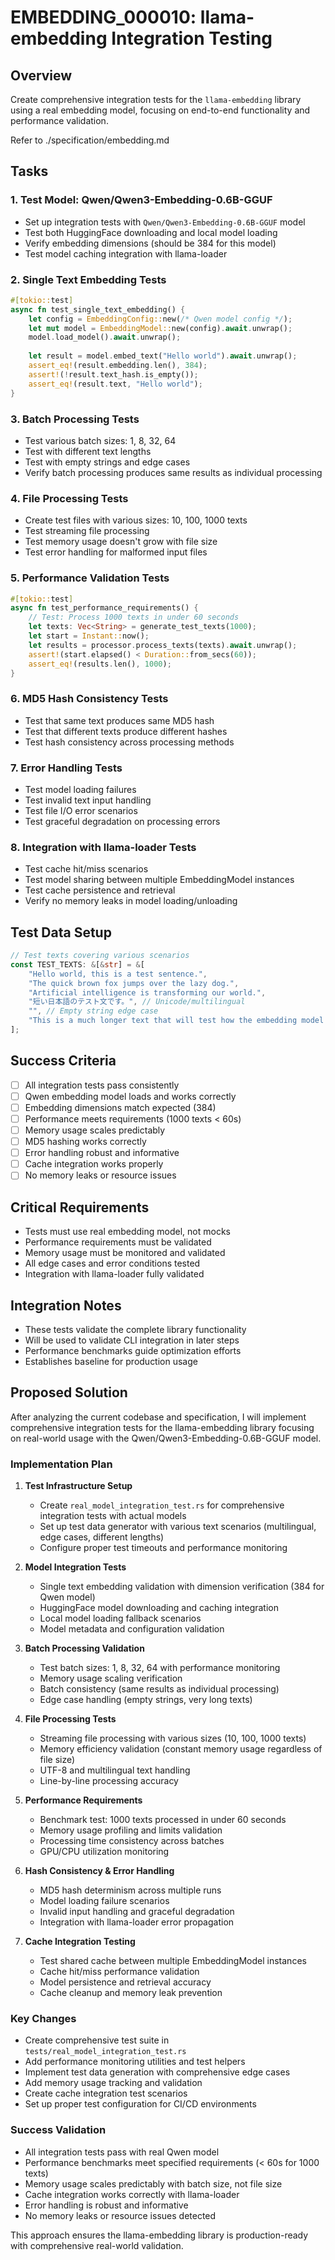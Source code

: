 # EMBEDDING_000010: llama-embedding Integration Testing

## Overview
Create comprehensive integration tests for the `llama-embedding` library using a real embedding model, focusing on end-to-end functionality and performance validation.

Refer to ./specification/embedding.md

## Tasks

### 1. Test Model: Qwen/Qwen3-Embedding-0.6B-GGUF
- Set up integration tests with `Qwen/Qwen3-Embedding-0.6B-GGUF` model
- Test both HuggingFace downloading and local model loading
- Verify embedding dimensions (should be 384 for this model)
- Test model caching integration with llama-loader

### 2. Single Text Embedding Tests
```rust
#[tokio::test]
async fn test_single_text_embedding() {
    let config = EmbeddingConfig::new(/* Qwen model config */);
    let mut model = EmbeddingModel::new(config).await.unwrap();
    model.load_model().await.unwrap();
    
    let result = model.embed_text("Hello world").await.unwrap();
    assert_eq!(result.embedding.len(), 384);
    assert!(!result.text_hash.is_empty());
    assert_eq!(result.text, "Hello world");
}
```

### 3. Batch Processing Tests
- Test various batch sizes: 1, 8, 32, 64
- Test with different text lengths
- Test with empty strings and edge cases
- Verify batch processing produces same results as individual processing

### 4. File Processing Tests
- Create test files with various sizes: 10, 100, 1000 texts
- Test streaming file processing
- Test memory usage doesn't grow with file size
- Test error handling for malformed input files

### 5. Performance Validation Tests
```rust
#[tokio::test]
async fn test_performance_requirements() {
    // Test: Process 1000 texts in under 60 seconds
    let texts: Vec<String> = generate_test_texts(1000);
    let start = Instant::now();
    let results = processor.process_texts(texts).await.unwrap();
    assert!(start.elapsed() < Duration::from_secs(60));
    assert_eq!(results.len(), 1000);
}
```

### 6. MD5 Hash Consistency Tests
- Test that same text produces same MD5 hash
- Test that different texts produce different hashes
- Test hash consistency across processing methods

### 7. Error Handling Tests
- Test model loading failures
- Test invalid text input handling
- Test file I/O error scenarios
- Test graceful degradation on processing errors

### 8. Integration with llama-loader Tests
- Test cache hit/miss scenarios
- Test model sharing between multiple EmbeddingModel instances
- Test cache persistence and retrieval
- Verify no memory leaks in model loading/unloading

## Test Data Setup
```rust
// Test texts covering various scenarios
const TEST_TEXTS: &[&str] = &[
    "Hello world, this is a test sentence.",
    "The quick brown fox jumps over the lazy dog.",
    "Artificial intelligence is transforming our world.",
    "短い日本語のテスト文です。", // Unicode/multilingual
    "", // Empty string edge case
    "This is a much longer text that will test how the embedding model handles sequences of varying lengths and complexity, including punctuation, numbers like 123, and mixed content.",
];
```

## Success Criteria
- [ ] All integration tests pass consistently
- [ ] Qwen embedding model loads and works correctly
- [ ] Embedding dimensions match expected (384)
- [ ] Performance meets requirements (1000 texts < 60s)
- [ ] Memory usage scales predictably
- [ ] MD5 hashing works correctly
- [ ] Error handling robust and informative
- [ ] Cache integration works properly
- [ ] No memory leaks or resource issues

## Critical Requirements
- Tests must use real embedding model, not mocks
- Performance requirements must be validated
- Memory usage must be monitored and validated
- All edge cases and error conditions tested
- Integration with llama-loader fully validated

## Integration Notes
- These tests validate the complete library functionality
- Will be used to validate CLI integration in later steps
- Performance benchmarks guide optimization efforts
- Establishes baseline for production usage

## Proposed Solution

After analyzing the current codebase and specification, I will implement comprehensive integration tests for the llama-embedding library focusing on real-world usage with the Qwen/Qwen3-Embedding-0.6B-GGUF model. 

### Implementation Plan

1. **Test Infrastructure Setup**
   - Create `real_model_integration_test.rs` for comprehensive integration tests with actual models
   - Set up test data generator with various text scenarios (multilingual, edge cases, different lengths)
   - Configure proper test timeouts and performance monitoring

2. **Model Integration Tests**
   - Single text embedding validation with dimension verification (384 for Qwen model)
   - HuggingFace model downloading and caching integration
   - Local model loading fallback scenarios
   - Model metadata and configuration validation

3. **Batch Processing Validation**
   - Test batch sizes: 1, 8, 32, 64 with performance monitoring
   - Memory usage scaling verification
   - Batch consistency (same results as individual processing)
   - Edge case handling (empty strings, very long texts)

4. **File Processing Tests**
   - Streaming file processing with various sizes (10, 100, 1000 texts)
   - Memory efficiency validation (constant memory usage regardless of file size)
   - UTF-8 and multilingual text handling
   - Line-by-line processing accuracy

5. **Performance Requirements**
   - Benchmark test: 1000 texts processed in under 60 seconds
   - Memory usage profiling and limits validation
   - Processing time consistency across batches
   - GPU/CPU utilization monitoring

6. **Hash Consistency & Error Handling**
   - MD5 hash determinism across multiple runs
   - Model loading failure scenarios
   - Invalid input handling and graceful degradation
   - Integration with llama-loader error propagation

7. **Cache Integration Testing**
   - Test shared cache between multiple EmbeddingModel instances
   - Cache hit/miss performance validation
   - Model persistence and retrieval accuracy
   - Cache cleanup and memory leak prevention

### Key Changes

- Create comprehensive test suite in `tests/real_model_integration_test.rs`
- Add performance monitoring utilities and test helpers
- Implement test data generation with comprehensive edge cases
- Add memory usage tracking and validation
- Create cache integration test scenarios
- Set up proper test configuration for CI/CD environments

### Success Validation

- All integration tests pass with real Qwen model
- Performance benchmarks meet specified requirements (< 60s for 1000 texts)
- Memory usage scales predictably with batch size, not file size
- Cache integration works correctly with llama-loader
- Error handling is robust and informative
- No memory leaks or resource issues detected

This approach ensures the llama-embedding library is production-ready with comprehensive real-world validation.